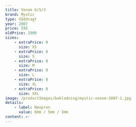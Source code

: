 ```yaml
---
title: Venom 6/5/3
brand: Mystic
type: Våddragt
year: 2007
price: 595
oldPrice: 1900
sizes:
    - extraPrice: 0
      size: XS
    - extraPrice: 0
      size: S
    - extraPrice: 0
      size: M
    - extraPrice: 0
      size: L
    - extraPrice: 0
      size: XL
    - extraPrice: 0
      size: XXL
image: /productImages/bekladning/mystic-venom-2007-1.jpg
details:
    - label: Neopren
      value: 6mm / 5mm / 3mm
content: >-
---
```

